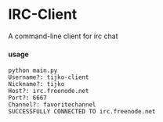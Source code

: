 IRC-Client
==========

A command-line client for irc chat

#### usage


    python main.py
    Username?: tijko-client
    Nickname?: tijko 
    Host?: irc.freenode.net
    Port?: 6667
    Channel?: favoritechannel
    SUCCESSFULLY CONNECTED TO irc.freenode.net

